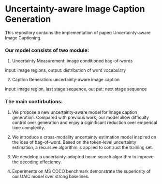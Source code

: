 # Uncertainty-aware Image Caption Generation 

This repository contains the implementation of paper: Uncertainty-aware Image Captioning. 


### Our model consists of two module: 

1. Uncertainty Measurement: image conditioned bag-of-words 

input: image regions, output: distribution of word vocabulary 

2. Caption Generation: uncertainty-aware image caption 

input: image region, last stage sequence, out put: next stage sequence  


### The main contirbutions: 

1. We propose a new uncertainty-aware model for image caption generation. Compared with previous work, our model allow difficulty control over generation and enjoy a siginificant reduction over emperical time complexity. 

2. We introduce a cross-modality uncertainty estimation model inspired on the idea of bag-of-word. Based on the token-level uncertainty estimation, a recursive algorithm is applied to contruct the training set. 

3. We devdelop a uncertainty-adopted beam search algorithm to improve the decoding effeciency.  

4. Experiments on MS COCO benchmark demonstrate the superiority of our UAIC model over strong baselines. 









